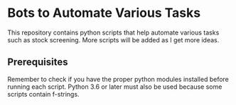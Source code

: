 # Bots to Automate Various Tasks

This repository contains python scripts that help automate various tasks such as stock screening.  More scripts will be added as I get more ideas.

## Prerequisites

Remember to check if you have the proper python modules installed before running each script.  Python 3.6 or later must also be used because some scripts contain f-strings. 
